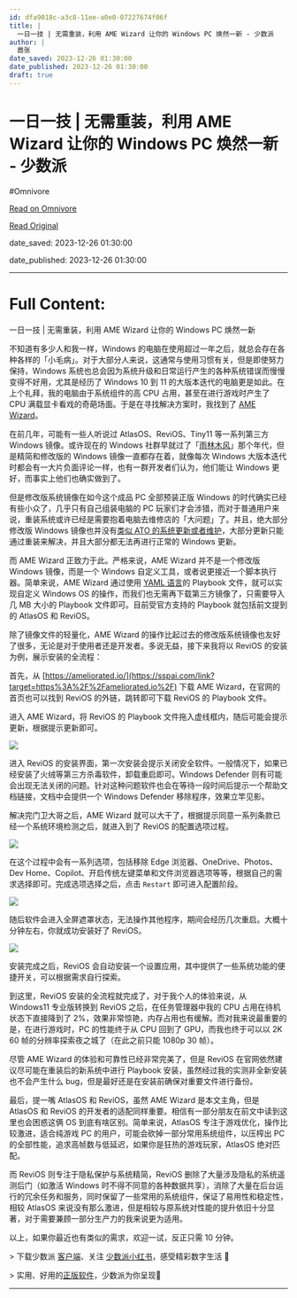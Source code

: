 ```yaml
---
id: dfa9018c-a3c8-11ee-a0e0-07227674f06f
title: |
  一日一技 | 无需重装，利用 AME Wizard 让你的 Windows PC 焕然一新 - 少数派
author: |
  嚣张
date_saved: 2023-12-26 01:30:00
date_published: 2023-12-26 01:30:00
draft: true
---
```


# 一日一技 | 无需重装，利用 AME Wizard 让你的 Windows PC 焕然一新 - 少数派
#Omnivore

[Read on Omnivore](https://omnivore.app/me/ame-wizard-windows-pc-18ca53e23b4)

[Read Original](https://sspai.com/post/85256)

date_saved: 2023-12-26 01:30:00

date_published: 2023-12-26 01:30:00

--- 

# Full Content: 

一日一技 | 无需重装，利用 AME Wizard 让你的 Windows PC 焕然一新

不知道有多少人和我一样，Windows 的电脑在使用超过一年之后，就总会存在各种各样的「小毛病」。对于大部分人来说，这通常与使用习惯有关，但是即使努力保持，Windows 系统也总会因为系统升级和日常运行产生的各种系统错误而慢慢变得不好用，尤其是经历了 Windows 10 到 11 的大版本迭代的电脑更是如此。在上个礼拜，我的电脑由于系统组件的高 CPU 占用，甚至在进行游戏时产生了 CPU 满载显卡看戏的奇葩场面。于是在寻找解决方案时，我找到了 [AME Wizard](https://sspai.com/link?target=https%3A%2F%2Fameliorated.io%2F)。

在前几年，可能有一些人听说过 AtlasOS、ReviOS、Tiny11 等一系列第三方 Windows 镜像。或许现在的 Windows 社群早就过了「[雨林木风](https://sspai.com/link?target=https%3A%2F%2Fzhuanlan.zhihu.com%2Fp%2F488050680)」那个年代，但是精简和修改版的 Windows 镜像一直都存在着，就像每次 Windows 大版本迭代时都会有一大片负面评论一样，也有一群开发者们认为，他们能让 Windows 更好，而事实上他们也确实做到了。

但是修改版系统镜像在如今这个成品 PC 全部预装正版 Windows 的时代确实已经有些小众了，几乎只有自己组装电脑的 PC 玩家们才会涉猎，而对于普通用户来说，重装系统或许已经是需要抱着电脑去维修店的「大问题」了。并且，绝大部分修改版 Windows 镜像也并没有[类似 ATO 的系统更新或者维护](https://sspai.com/link?target=https%3A%2F%2Fwww.secondfront.com%2Finsights%2Fwhat-is-an-authority-to-operate-ato)，大部分更新只能通过重装来解决，并且大部分都无法再进行正常的 Windows 更新。

而 AME Wizard 正致力于此。严格来说，AME Wizard 并不是一个修改版 Windows 镜像，而是一个 Windows 自定义工具，或者说更接近一个脚本执行器。简单来说，AME Wizard 通过使用 [YAML 语言](https://sspai.com/link?target=https%3A%2F%2Fwww.redhat.com%2Fzh%2Ftopics%2Fautomation%2Fwhat-is-yaml)的 Playbook 文件，就可以实现自定义 Windows OS 的操作，而我们也无需再下载第三方镜像了，只需要导入几 MB 大小的 Playbook 文件即可。目前受官方支持的 Playbook 就包括前文提到的 AtlasOS 和 ReviOS。

除了镜像文件的轻量化，AME Wizard 的操作比起过去的修改版系统镜像也友好了很多，无论是对于使用者还是开发者。多说无益，接下来我将以 ReviOS 的安装为例，展示安装的全流程：

首先，从 [https://ameliorated.io/](https://sspai.com/link?target=https%3A%2F%2Fameliorated.io%2F) 下载 AME Wizard，在官网的首页也可以找到 ReviOS 的外链，跳转即可下载 ReviOS 的 Playbook 文件。

进入 AME Wizard，将 ReviOS 的 Playbook 文件拖入虚线框内，随后可能会提示更新，根据提示更新即可。

![](https://proxy-prod.omnivore-image-cache.app/0x0,sAmqbWfHQx-p6zBTpQB53-MSTKBKy7Kcwjzhoa2iFcFo/https://cdn.sspai.com/2023/12/21/f0959388d4919f6552e2acf516dccb6b.png)

进入 ReviOS 的安装界面，第一次安装会提示关闭安全软件。一般情况下，如果已经安装了火绒等第三方杀毒软件，卸载重启即可。Windows Defender 则有可能会出现无法关闭的问题。针对这种问题软件也会在等待一段时间后提示一个帮助文档链接，文档中会提供一个 Windows Defender 移除程序，效果立竿见影。

解决完门卫大哥之后，AME Wizard 就可以大干了，根据提示同意一系列条款已经一个系统环境检测之后，就进入到了 ReviOS 的配置选项过程。

![](https://proxy-prod.omnivore-image-cache.app/0x0,s2Nb6e-tk8spDermHO7KYQLtPr6FULMOb_Nx5d11Pwzs/https://cdn.sspai.com/2023/12/21/1194f6ba8c7657d8e214143d7a2313db.png)

在这个过程中会有一系列选项，包括移除 Edge 浏览器、OneDrive、Photos、Dev Home、Copilot、开启传统左键菜单和文件浏览器选项等等，根据自己的需求选择即可。完成选项选择之后，点击 `Restart` 即可进入配置阶段。

![](https://proxy-prod.omnivore-image-cache.app/0x0,s2lnCSyCTti2iLjPV_W9kVIMXmgiFz0TB18oAS_EObtQ/https://cdn.sspai.com/2023/12/21/574e5833b4e577a49d8dead83a695760.png)

随后软件会进入全屏遮罩状态，无法操作其他程序，期间会经历几次重启。大概十分钟左右，你就成功安装好了 ReviOS。

![](https://proxy-prod.omnivore-image-cache.app/0x0,sk6r-nj3fBvTNwHB4qRuOlBxuDEPaFjr5dY2xjfo23U8/https://cdn.sspai.com/2023/12/21/710b2b56b577b3ad3e6036a582369f52.png)

安装完成之后，ReviOS 会自动安装一个设置应用，其中提供了一些系统功能的便捷开关，可以根据需求自行探索。

到这里，ReviOS 安装的全流程就完成了，对于我个人的体验来说，从 Windows11 专业版转换到 ReviOS 之后，在任务管理器中我的 CPU 占用在待机状态下直接降到了 2%，效果非常惊艳，内存占用也有缓解。而对我来说最重要的是，在进行游戏时，PC 的性能终于从 CPU 回到了 GPU，而我也终于可以以 2K 60 帧的分辨率探索夜之城了（在此之前只能 1080p 30 帧）。

尽管 AME Wizard 的体验和可靠性已经非常完美了，但是 ReviOS 在官网依然建议尽可能在重装后的新系统中进行 Playbook 安装，虽然经过我的实测非全新安装也不会产生什么 bug，但是最好还是在安装前确保对重要文件进行备份。

最后，提一嘴 AtlasOS 和 ReviOS，虽然 AME Wizard 是本文主角，但是 AtlasOS 和 ReviOS 的开发者的适配同样重要。相信有一部分朋友在前文中读到这里也会困惑这俩 OS 到底有啥区别。简单来说，AtlasOS 专注于游戏优化，操作比较激进，适合纯游戏 PC 的用户，可能会砍掉一部分常用系统组件，以压榨出 PC 的全部性能，追求高帧数与低延迟，如果你是狂热的游戏玩家，AtlasOS 绝对匹配。

而 ReviOS 则专注于隐私保护与系统精简，ReviOS 删除了大量涉及隐私的系统遥测后门（如激活 Windows 时不得不同意的各种数据共享），消除了大量在后台运行的冗余任务和服务，同时保留了一些常用的系统组件，保证了易用性和稳定性，相较 AtlasOS 来说没有那么激进，但是相较与原系统对性能的提升依旧十分显著，对于需要兼顾一部分生产力的我来说更为适用。

以上，如果你最近也有类似的需求，欢迎一试，反正只需 10 分钟。

\> 下载少数派 [客户端](https://sspai.com/page/client)、关注 [少数派小红书](https://sspai.com/link?target=https%3A%2F%2Fwww.xiaohongshu.com%2Fuser%2Fprofile%2F63f5d65d000000001001d8d4)，感受精彩数字生活 🍃

\> 实用、好用的[正版软件](https://sspai.com/mall)，少数派为你呈现🚀

---

